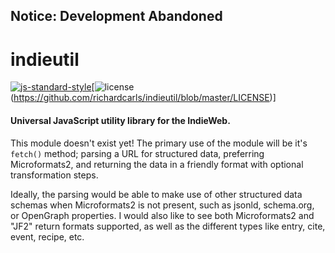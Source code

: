 ## Notice: Development Abandoned

# indieutil
[![js-standard-style](https://img.shields.io/badge/code%20style-standard-brightgreen.svg)](http://standardjs.com)[![license](https://img.shields.io/npm/l/rollup.svg)(https://github.com/richardcarls/indieutil/blob/master/LICENSE)]

#### Universal JavaScript utility library for the IndieWeb.

This module doesn't exist yet! The primary use of the module will be it's `fetch()`
method; parsing a URL for structured data, preferring Microformats2, and returning
the data in a friendly format with optional transformation steps.

Ideally, the parsing would be able to make use of other structured data schemas when
Microformats2 is not present, such as jsonld, schema.org, or OpenGraph properties. I
would also like to see both Microformats2 and "JF2" return formats supported, as well
as the different types like entry, cite, event, recipe, etc.
